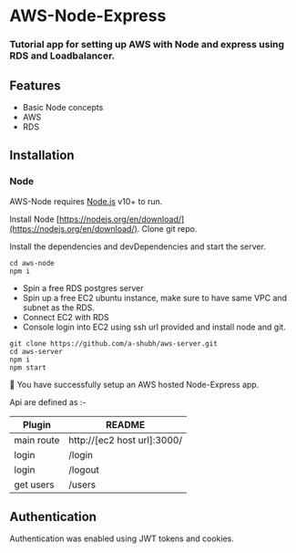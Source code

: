 # AWS-Node-Express
### Tutorial app for setting up AWS with Node and express using RDS and Loadbalancer.


## Features

- Basic Node concepts
- AWS
- RDS

## Installation

### Node

AWS-Node requires [Node.js](https://nodejs.org/) v10+ to run.

Install Node [https://nodejs.org/en/download/](https://nodejs.org/en/download/).
Clone git repo.

Install the dependencies and devDependencies and start the server.

```
cd aws-node
npm i
```

- Spin a free RDS postgres server
- Spin up a free EC2 ubuntu instance, make sure to have same VPC and subnet as the RDS.
- Connect EC2 with RDS
- Console login into EC2 using ssh url provided and install node and git.
```
git clone https://github.com/a-shubh/aws-server.git
cd aws-server
npm i
npm start
```
🎉 You have successfully setup an AWS hosted Node-Express app.

Api are defined as :-

| Plugin | README |
| ------ | ------ |
| main route | http://[ec2 host url]:3000/ |
| login | /login |
| login | /logout |
| get users | /users

## Authentication

Authentication was enabled using JWT tokens and cookies.
